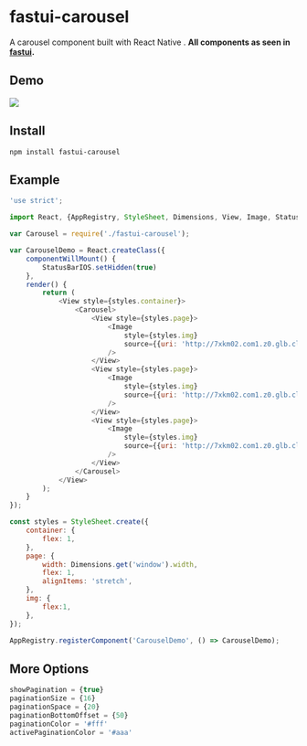 # fastui-carousel
A carousel component built with React Native . **All components as seen in [fastui](https://github.com/roscoe054/fastui).**

## Demo
![](https://raw.githubusercontent.com/roscoe054/fastui-carousel/master/demo.gif)

## Install
```
npm install fastui-carousel
```

## Example
```javascript
'use strict';

import React, {AppRegistry, StyleSheet, Dimensions, View, Image, StatusBarIOS} from 'react-native';

var Carousel = require('./fastui-carousel');

var CarouselDemo = React.createClass({
    componentWillMount() {
        StatusBarIOS.setHidden(true)
    },
    render() {
        return (
            <View style={styles.container}>
                <Carousel>
                    <View style={styles.page}>
                        <Image
                            style={styles.img}
                            source={{uri: 'http://7xkm02.com1.z0.glb.clouddn.com/page1.png'}}
                        />
                    </View>
                    <View style={styles.page}>
                        <Image
                            style={styles.img}
                            source={{uri: 'http://7xkm02.com1.z0.glb.clouddn.com/page2.png'}}
                        />
                    </View>
                    <View style={styles.page}>
                        <Image
                            style={styles.img}
                            source={{uri: 'http://7xkm02.com1.z0.glb.clouddn.com/page3.png'}}
                        />
                    </View>
                </Carousel>
            </View>
        );
    }
});

const styles = StyleSheet.create({
    container: {
        flex: 1,
    },
    page: {
        width: Dimensions.get('window').width,
        flex: 1,
        alignItems: 'stretch',
    },
    img: {
        flex:1,
    },
});

AppRegistry.registerComponent('CarouselDemo', () => CarouselDemo);
```

## More Options
```javascript
showPagination = {true}
paginationSize = {16}
paginationSpace = {20}
paginationBottomOffset = {50}
paginationColor = '#fff'
activePaginationColor = '#aaa'
```
